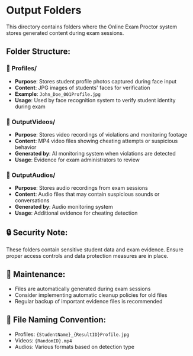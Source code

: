 # Output Folders

This directory contains folders where the Online Exam Proctor system stores generated content during exam sessions.

## Folder Structure:

### 📁 **Profiles/**

- **Purpose**: Stores student profile photos captured during face input
- **Content**: JPG images of students' faces for verification
- **Example**: `John_Doe_001Profile.jpg`
- **Usage**: Used by face recognition system to verify student identity during exam

### 📁 **OutputVideos/**

- **Purpose**: Stores video recordings of violations and monitoring footage
- **Content**: MP4 video files showing cheating attempts or suspicious behavior
- **Generated by**: AI monitoring system when violations are detected
- **Usage**: Evidence for exam administrators to review

### 📁 **OutputAudios/**

- **Purpose**: Stores audio recordings from exam sessions
- **Content**: Audio files that may contain suspicious sounds or conversations
- **Generated by**: Audio monitoring system
- **Usage**: Additional evidence for cheating detection

## 🔒 **Security Note:**

These folders contain sensitive student data and exam evidence. Ensure proper access controls and data protection measures are in place.

## 🧹 **Maintenance:**

- Files are automatically generated during exam sessions
- Consider implementing automatic cleanup policies for old files
- Regular backup of important evidence files is recommended

## 📝 **File Naming Convention:**

- Profiles: `{StudentName}_{ResultID}Profile.jpg`
- Videos: `{RandomID}.mp4`
- Audios: Various formats based on detection type
